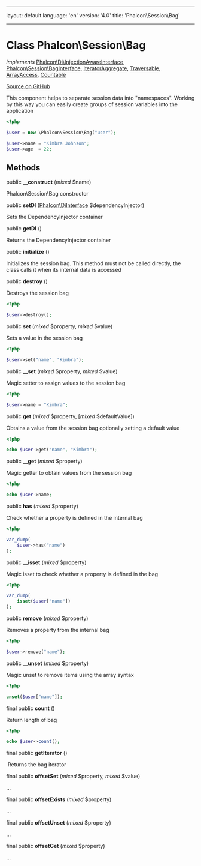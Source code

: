 * * *

layout: default language: 'en' version: '4.0' title: 'Phalcon\Session\Bag'

* * *

# Class **Phalcon\Session\Bag**

*implements* [Phalcon\Di\InjectionAwareInterface](/3.4/en/api/Phalcon_Di_InjectionAwareInterface), [Phalcon\Session\BagInterface](/3.4/en/api/Phalcon_Session_BagInterface), [IteratorAggregate](http://php.net/manual/en/class.iteratoraggregate.php), [Traversable](http://php.net/manual/en/class.traversable.php), [ArrayAccess](http://php.net/manual/en/class.arrayaccess.php), [Countable](http://php.net/manual/en/class.countable.php)

<a href="https://github.com/phalcon/cphalcon/tree/v3.4.0/phalcon/session/bag.zep" class="btn btn-default btn-sm">Source on GitHub</a>

This component helps to separate session data into "namespaces". Working by this way you can easily create groups of session variables into the application

```php
<?php

$user = new \Phalcon\Session\Bag("user");

$user->name = "Kimbra Johnson";
$user->age  = 22;

```

## Methods

public **__construct** (*mixed* $name)

Phalcon\Session\Bag constructor

public **setDI** ([Phalcon\DiInterface](/3.4/en/api/Phalcon_DiInterface) $dependencyInjector)

Sets the DependencyInjector container

public **getDI** ()

Returns the DependencyInjector container

public **initialize** ()

Initializes the session bag. This method must not be called directly, the class calls it when its internal data is accessed

public **destroy** ()

Destroys the session bag

```php
<?php

$user->destroy();

```

public **set** (*mixed* $property, *mixed* $value)

Sets a value in the session bag

```php
<?php

$user->set("name", "Kimbra");

```

public **__set** (*mixed* $property, *mixed* $value)

Magic setter to assign values to the session bag

```php
<?php

$user->name = "Kimbra";

```

public **get** (*mixed* $property, [*mixed* $defaultValue])

Obtains a value from the session bag optionally setting a default value

```php
<?php

echo $user->get("name", "Kimbra");

```

public **__get** (*mixed* $property)

Magic getter to obtain values from the session bag

```php
<?php

echo $user->name;

```

public **has** (*mixed* $property)

Check whether a property is defined in the internal bag

```php
<?php

var_dump(
    $user->has("name")
);

```

public **__isset** (*mixed* $property)

Magic isset to check whether a property is defined in the bag

```php
<?php

var_dump(
    isset($user["name"])
);

```

public **remove** (*mixed* $property)

Removes a property from the internal bag

```php
<?php

$user->remove("name");

```

public **__unset** (*mixed* $property)

Magic unset to remove items using the array syntax

```php
<?php

unset($user["name"]);

```

final public **count** ()

Return length of bag

```php
<?php

echo $user->count();

```

final public **getIterator** ()

 Returns the bag iterator

final public **offsetSet** (*mixed* $property, *mixed* $value)

...

final public **offsetExists** (*mixed* $property)

...

final public **offsetUnset** (*mixed* $property)

...

final public **offsetGet** (*mixed* $property)

...